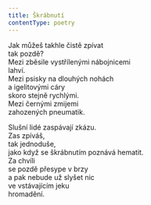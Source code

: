 ```yaml
---
title: Škrábnutí
contentType: poetry
---
```


<section>

Jak můžeš takhle čistě zpívat  
tak pozdě?  
Mezi zběsile vystřílenými nábojnicemi  
lahví.  
Mezi psisky na dlouhých nohách  
a igelitovými cáry  
skoro stejně rychlými.  
Mezi černými zmijemi  
zahozených pneumatik.

Slušní lidé zaspávají zkázu.  
Zas zpíváš,  
tak jednoduše,  
jako když se škrábnutím poznává hematit.  
Za chvíli  
se pozdě přesype v brzy  
a pak nebude už slyšet nic  
ve vstávajícím jeku  
hromadění.

</section>
